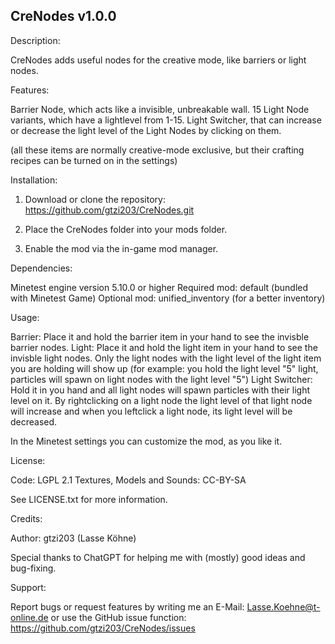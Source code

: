CreNodes  v1.0.0
----------------

Description:

CreNodes adds useful nodes for the creative mode, like barriers or light nodes.


Features:

Barrier Node, which acts like a invisible, unbreakable wall.
15 Light Node variants, which have a lightlevel from 1-15.
Light Switcher, that can increase or decrease the light level of the Light Nodes by clicking on them.

(all these items are normally creative-mode exclusive, but their crafting recipes can be turned on in the settings)


Installation:

1. Download or clone the repository: https://github.com/gtzi203/CreNodes.git

2. Place the CreNodes folder into your mods folder.

3. Enable the mod via the in-game mod manager.


Dependencies:

Minetest engine version 5.10.0 or higher
Required mod: default (bundled with Minetest Game)
Optional mod: unified_inventory (for a better inventory)


Usage:

Barrier: Place it and hold the barrier item in your hand to see the invisble barrier nodes.
Light: Place it and hold the light item in your hand to see the invisble light nodes.
       Only the light nodes with the light level of the light item you are holding will show up (for example: you hold the light level "5" light, particles will spawn on light nodes with the light level "5")
Light Switcher: Hold it in you hand and all light nodes will spawn particles with their light level on it.
                By rightclicking on a light node the light level of that light node will increase and when you leftclick a light node, its light level will be decreased.

In the Minetest settings you can customize the mod, as you like it.


License:

Code: LGPL 2.1
Textures, Models and Sounds: CC-BY-SA

See LICENSE.txt for more information.


Credits:

Author: gtzi203 (Lasse Köhne)

Special thanks to ChatGPT for helping me with (mostly) good ideas and bug-fixing.


Support:

Report bugs or request features by writing me an E-Mail: <Lasse.Koehne@t-online.de> or use the GitHub issue function: https://github.com/gtzi203/CreNodes/issues

